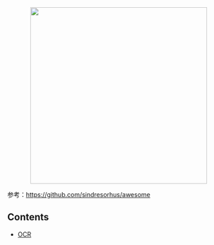<div align=center><img src="http://pye1oyyud.bkt.clouddn.com/1787092668-719d39ab740b01ad716e2281b255c572.jpg" width=400></div>



参考：https://github.com/sindresorhus/awesome

## Contents

- [OCR](https://github.com/DWCTOD/awesome-computer-vision/blob/master/awesome-ocr-%E6%9C%80%E5%85%A8OCR%E7%9B%B8%E5%85%B3%E8%B5%84%E6%96%99%E6%95%B4%E7%90%86.md)

